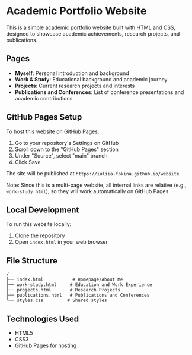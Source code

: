 # Academic Portfolio Website

This is a simple academic portfolio website built with HTML and CSS, designed to showcase academic achievements, research projects, and publications.

## Pages

- **Myself**: Personal introduction and background
- **Work & Study**: Educational background and academic journey
- **Projects**: Current research projects and interests
- **Publications and Conferences**: List of conference presentations and academic contributions

## GitHub Pages Setup

To host this website on GitHub Pages:

1. Go to your repository's Settings on GitHub
2. Scroll down to the "GitHub Pages" section
3. Under "Source", select "main" branch
4. Click Save

The site will be published at `https://iuliia-fokina.github.io/website`

Note: Since this is a multi-page website, all internal links are relative (e.g., `work-study.html`), so they will work automatically on GitHub Pages.

## Local Development

To run this website locally:

1. Clone the repository
2. Open `index.html` in your web browser

## File Structure

```
/
├── index.html           # Homepage/About Me
├── work-study.html     # Education and Work Experience
├── projects.html       # Research Projects
├── publications.html   # Publications and Conferences
└── styles.css         # Shared styles
```

## Technologies Used

- HTML5
- CSS3
- GitHub Pages for hosting
